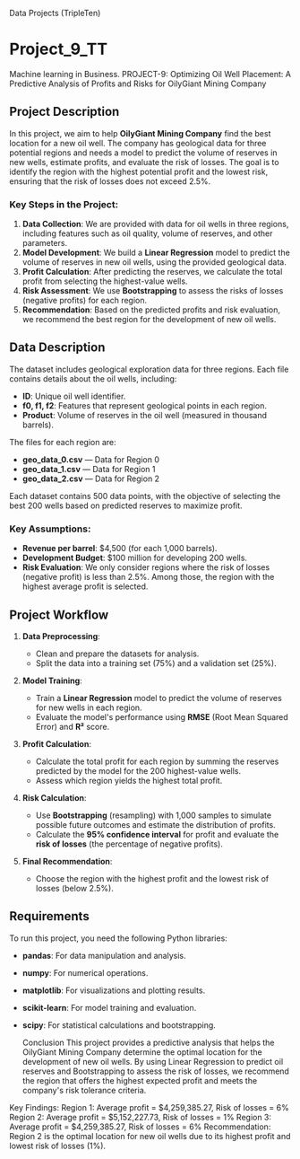 Data Projects (TripleTen)
# Project_9_TT  
Machine learning in Business.
PROJECT-9: Optimizing Oil Well Placement: A Predictive Analysis of Profits and Risks for OilyGiant Mining Company

## Project Description

In this project, we aim to help **OilyGiant Mining Company** find the best location for a new oil well. The company has geological data for three potential regions and needs a model to predict the volume of reserves in new wells, estimate profits, and evaluate the risk of losses. The goal is to identify the region with the highest potential profit and the lowest risk, ensuring that the risk of losses does not exceed 2.5%.

### Key Steps in the Project:
1. **Data Collection**: We are provided with data for oil wells in three regions, including features such as oil quality, volume of reserves, and other parameters.
2. **Model Development**: We build a **Linear Regression** model to predict the volume of reserves in new oil wells, using the provided geological data.
3. **Profit Calculation**: After predicting the reserves, we calculate the total profit from selecting the highest-value wells.
4. **Risk Assessment**: We use **Bootstrapping** to assess the risks of losses (negative profits) for each region.
5. **Recommendation**: Based on the predicted profits and risk evaluation, we recommend the best region for the development of new oil wells.

## Data Description

The dataset includes geological exploration data for three regions. Each file contains details about the oil wells, including:

- **ID**: Unique oil well identifier.
- **f0, f1, f2**: Features that represent geological points in each region.
- **Product**: Volume of reserves in the oil well (measured in thousand barrels).

The files for each region are:
- **geo_data_0.csv** — Data for Region 0
- **geo_data_1.csv** — Data for Region 1
- **geo_data_2.csv** — Data for Region 2

Each dataset contains 500 data points, with the objective of selecting the best 200 wells based on predicted reserves to maximize profit.

### Key Assumptions:
- **Revenue per barrel**: $4,500 (for each 1,000 barrels).
- **Development Budget**: $100 million for developing 200 wells.
- **Risk Evaluation**: We only consider regions where the risk of losses (negative profit) is less than 2.5%. Among those, the region with the highest average profit is selected.

## Project Workflow

1. **Data Preprocessing**:
    - Clean and prepare the datasets for analysis.
    - Split the data into a training set (75%) and a validation set (25%).

2. **Model Training**:
    - Train a **Linear Regression** model to predict the volume of reserves for new wells in each region.
    - Evaluate the model's performance using **RMSE** (Root Mean Squared Error) and **R²** score.

3. **Profit Calculation**:
    - Calculate the total profit for each region by summing the reserves predicted by the model for the 200 highest-value wells.
    - Assess which region yields the highest total profit.

4. **Risk Calculation**:
    - Use **Bootstrapping** (resampling) with 1,000 samples to simulate possible future outcomes and estimate the distribution of profits.
    - Calculate the **95% confidence interval** for profit and evaluate the **risk of losses** (the percentage of negative profits).

5. **Final Recommendation**:
    - Choose the region with the highest profit and the lowest risk of losses (below 2.5%).

## Requirements

To run this project, you need the following Python libraries:

- **pandas**: For data manipulation and analysis.
- **numpy**: For numerical operations.
- **matplotlib**: For visualizations and plotting results.
- **scikit-learn**: For model training and evaluation.
- **scipy**: For statistical calculations and bootstrapping.

  Conclusion
This project provides a predictive analysis that helps the OilyGiant Mining Company determine the optimal location for the development of new oil wells. By using Linear Regression to predict oil reserves and Bootstrapping to assess the risk of losses, we recommend the region that offers the highest expected profit and meets the company's risk tolerance criteria.

Key Findings:
Region 1: Average profit = $4,259,385.27, Risk of losses = 6%
Region 2: Average profit = $5,152,227.73, Risk of losses = 1%
Region 3: Average profit = $4,259,385.27, Risk of losses = 6%
Recommendation: Region 2 is the optimal location for new oil wells due to its highest profit and lowest risk of losses (1%).
